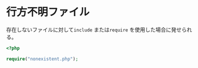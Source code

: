 # 行方不明ファイル

存在しないファイルに対して`include` または`require` を使用した場合に発せられる。

```php
<?php

require("nonexistent.php");
```

